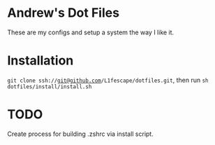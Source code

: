 # Andrew's Dot Files
These are my configs and setup a system the way I like it.

# Installation
<code>git clone ssh://git@github.com/L1fescape/dotfiles.git</code>, then run <code>sh dotfiles/install/install.sh</code>

# TODO
Create process for building .zshrc via install script.